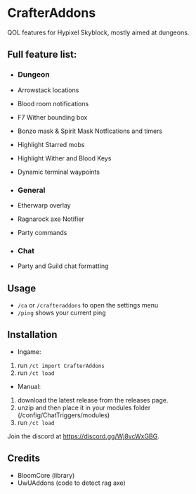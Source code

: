 # CrafterAddons
QOL features for Hypixel Skyblock, mostly aimed at dungeons.

## Full feature list:
- ### Dungeon
 - Arrowstack locations
 - Blood room notifications
 - F7 Wither bounding box
 - Bonzo mask & Spirit Mask Notfications and timers
 - Highlight Starred mobs
 - Highlight Wither and Blood Keys
 - Dynamic terminal waypoints

- ### General
 - Etherwarp overlay
 - Ragnarock axe Notifier
 - Party commands

- ### Chat
 - Party and Guild chat formatting


## Usage
- `/ca` or `/crafteraddons` to open the settings menu
- `/ping` shows your current ping

## Installation
- Ingame: 
1. run `/ct import CrafterAddons`
2. run `/ct load`

- Manual: 
1. download the latest release from the releases page.
2. unzip and then place it in your modules folder (<MinecraftDIR>/config/ChatTriggers/modules)
3. run `/ct load`


Join the discord at https://discord.gg/Wj8vcWxGBG.

## Credits
- BloomCore (library)
- UwUAddons (code to detect rag axe)